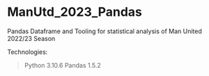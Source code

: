 # ManUtd_2023_Pandas
Pandas Dataframe and Tooling for statistical analysis of Man United 2022/23 Season

Technologies:
> Python 3.10.6
> Pandas 1.5.2
